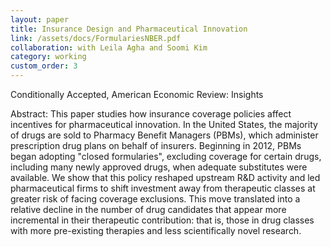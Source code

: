 ```yaml
---
layout: paper
title: Insurance Design and Pharmaceutical Innovation
link: /assets/docs/FormulariesNBER.pdf
collaboration: with Leila Agha and Soomi Kim
category: working
custom_order: 3
---
```


  <div>
  <div class="text-teal-600 text-base mb-2">
    <p>Conditionally Accepted, <span class="italic">American Economic Review: Insights</span></p>
  </div>
  <p><span class="font-medium">Abstract: </span>
    This paper studies how insurance coverage policies affect incentives for pharmaceutical innovation. In the United States, the majority of drugs are sold to Pharmacy Benefit Managers (PBMs), which administer prescription drug plans on behalf of insurers. Beginning in 2012, PBMs began adopting "closed formularies", excluding coverage for certain drugs, including many newly approved drugs, when adequate substitutes were available. We show that this policy reshaped upstream R&D activity and led pharmaceutical firms to shift investment away from therapeutic classes at greater risk of facing coverage exclusions. This move translated into a relative decline in the number of drug candidates that appear more incremental in their therapeutic contribution: that is, those in drug classes with more pre-existing therapies and less scientifically novel research.</p>
</div>


